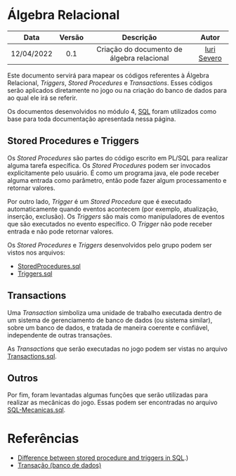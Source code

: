 # Álgebra Relacional

|    Data    | Versão | Descrição | Autor |
| :---: | :----: | :---: | :---: |
| 12/04/2022 | 0.1 | Criação do documento de álgebra relacional | [Iuri Severo](https://github.com/iurisevero)

Este documento servirá para mapear os códigos referentes à Álgebra Relacional, _Triggers_, _Stored Procedures_ e _Transactions_. Esses códigos serão aplicados diretamente no jogo ou na criação do banco de dados para ao qual ele irá se referir.

Os documentos desenvolvidos no módulo 4, [SQL](../SQL/SQL.md) foram utilizados como base para toda documentação apresentada nessa página.

## Stored Procedures e Triggers

Os _Stored Procedures_ são partes do código escrito em PL/SQL para realizar alguma tarefa específica. Os _Stored Procedures_ podem ser invocados explicitamente pelo usuário. É como um programa java, ele pode receber alguma entrada como parâmetro, então pode fazer algum processamento e retornar valores.

Por outro lado, _Trigger_ é um _Stored Procedure_ que é executado automaticamente quando eventos acontecem (por exemplo, atualização, inserção, exclusão). Os _Triggers_ são mais como manipuladores de eventos que são executados no evento específico. O _Trigger_ não pode receber entrada e não pode retornar valores.

Os _Stored Procedures_ e _Triggers_ desenvolvidos pelo grupo podem ser vistos nos arquivos:
- [StoredProcedures.sql](https://raw.githubusercontent.com/SBD1/grupo1-pokemon/main/docs/AlgebraRelacional/StoredProcedures.sql)
- [Triggers.sql](https://raw.githubusercontent.com/SBD1/grupo1-pokemon/main/docs/AlgebraRelacional/Triggers.sql)

## Transactions

Uma _Transaction_ simboliza uma unidade de trabalho executada dentro de um sistema de gerenciamento de banco de dados (ou sistema similar), sobre um banco de dados, e tratada de maneira coerente e confiável, independente de outras transações.

As _Transactions_ que serão executadas no jogo podem ser vistas no arquivo [Transactions.sql](https://raw.githubusercontent.com/SBD1/grupo1-pokemon/main/docs/AlgebraRelacional/Transactions.sql).

## Outros

Por fim, foram levantadas algumas funções que serão utilizadas para realizar as mecânicas do jogo. Essas podem ser encontradas no arquivo [SQL-Mecanicas.sql](https://raw.githubusercontent.com/SBD1/grupo1-pokemon/main/docs/AlgebraRelacional/SQL-Mecanicas.sql).

# Referências
- [Difference between stored procedure and triggers in SQL](https://www.tutorialspoint.com/difference-between-stored-procedure-and-triggers-in-sql#:~:text=Stored%20procedures%20can%20be%20invoked,update%2C%20insert%2C%20delete).)
- [Transação (banco de dados)](https://pt.wikipedia.org/wiki/Transa%C3%A7%C3%A3o_(banco_de_dados))